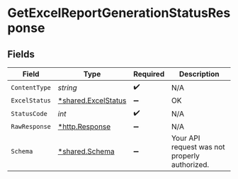 # GetExcelReportGenerationStatusResponse


## Fields

| Field                                                     | Type                                                      | Required                                                  | Description                                               |
| --------------------------------------------------------- | --------------------------------------------------------- | --------------------------------------------------------- | --------------------------------------------------------- |
| `ContentType`                                             | *string*                                                  | :heavy_check_mark:                                        | N/A                                                       |
| `ExcelStatus`                                             | [*shared.ExcelStatus](../../models/shared/excelstatus.md) | :heavy_minus_sign:                                        | OK                                                        |
| `StatusCode`                                              | *int*                                                     | :heavy_check_mark:                                        | N/A                                                       |
| `RawResponse`                                             | [*http.Response](https://pkg.go.dev/net/http#Response)    | :heavy_minus_sign:                                        | N/A                                                       |
| `Schema`                                                  | [*shared.Schema](../../models/shared/schema.md)           | :heavy_minus_sign:                                        | Your API request was not properly authorized.             |